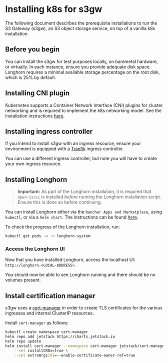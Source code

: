 <!-- markdownlint-disable no-duplicate-heading -->
# Installing k8s for s3gw

The following document describes the prerequisite installations to run the
S3 Gateway (s3gw), an S3 object storage service, on top of a vanilla k8s
installation.

## Before you begin

You can install the s3gw for test purposes locally, on baremetal hardware,
or virtually. In each instance, ensure you provide adequate disk space.
Longhorn requires a minimal available storage percentage on the root disk,
which is 25% by default.

## Installing CNI plugin

Kubernetes supports a Container Network Interface (CNI) plugins for cluster
networking and is required to implement the k8s networking model.
See the installation instructions [here](https://kubernetes.io/docs/concepts/extend-kubernetes/compute-storage-net/network-plugins/).

## Installing ingress controller

If you intend to install s3gw with an ingress resource, ensure your
environment is equipped with a [Traefik](https://helm.traefik.io/traefik)
ingress controller.

You can use a different ingress controller, but note you will have to
create your own ingress resource.

## Installing Longhorn

> **Important:** As part of the Longhorn installation, it is required that
> `open-iscsi` is installed *before* running the Longhorn installation script.
> Ensure this is done so before continuing.

You can install Longhorn either via the `Rancher Apps and Marketplace`,
using `kubectl`, or via a `helm chart`. The instructions can be found
[here](https://longhorn.io/docs/1.4.2/deploy/install/).

To check the progress of the Longhorn installation, run:

```bash
kubectl get pods -w -n longhorn-system
```

### Access the Longhorn UI

Now that you have installed Longhorn, access the localhost UI:
`http://longhorn.<LOCAL-ADDRESS>`.

You should now be able to see Longhorn running and there should be no volumes
present.

## Install certification manager

s3gw uses a [cert-manager](https://cert-manager.io/) in order to create TLS
certificates for the various ingresses and internal ClusterIP resources.

Install `cert-manager` as follows:

```bash
kubectl create namespace cert-manager
helm repo add jetstack https://charts.jetstack.io
helm repo update
helm install cert-manager --namespace cert-manager jetstack/cert-manager \
    --set installCRDs=true \
    --set extraArgs[0]=--enable-certificate-owner-ref=true
```
